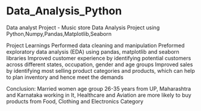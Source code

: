 # Data_Analysis_Python
Data analyst Project - Music store Data Analysis Project using Python,Numpy,Pandas,Matplotlib,Seaborn


Project Learnings
Performed data cleaning and manipulation
Preformed exploratory data analysis (EDA) using pandas, matplotlib and seaborn libraries
Improved customer experience by identifying potential customers across different states, occupation, gender and age groups
Improved sales by identifying most selling product categories and products, which can help to plan inventory and hence meet the demands

Conclusion:
Married women age group 26-35 years from UP, Maharashtra and Karnataka working in It, Healthcare and Aviation are more likely to buy products from Food, Clothing and Electronics Category









 
